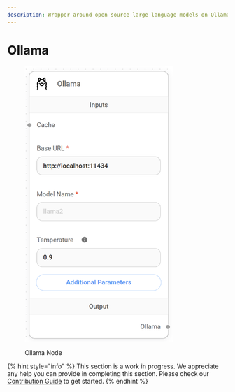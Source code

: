 ```yaml
---
description: Wrapper around open source large language models on Ollama.
---
```


# Ollama

<figure><img src="../../../.gitbook/assets/image (6) (1) (1) (1) (1).png" alt="" width="340"><figcaption><p>Ollama Node</p></figcaption></figure>

{% hint style="info" %}
This section is a work in progress. We appreciate any help you can provide in completing this section. Please check our [Contribution Guide](broken-reference) to get started.
{% endhint %}
